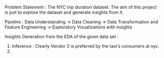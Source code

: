 Problem Statement :  The NYC trip duration dataset. The aim of this project is just to explore the dataset and generate insights from it.

Pipeline : 
    Data Understanding -> Data Cleaning -> Data Transformation and Feature Engineering -> Exploratory Visualizations with insights 

Insights Generation from the EDA of the given data set :
1. Inference : Clearly Vendor 2 is preferred by the taxi's consumers at nyc.
2. 

